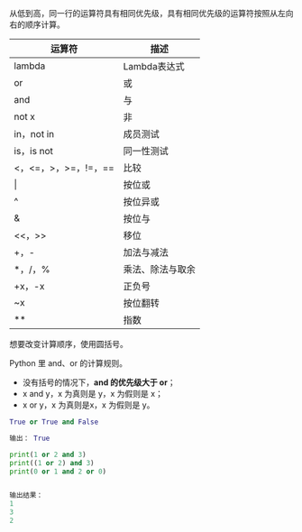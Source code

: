 从低到高，同一行的运算符具有相同优先级，具有相同优先级的运算符按照从左向右的顺序计算。

| 运算符               | 描述             |
| -------------------- | ---------------- |
| lambda               | Lambda表达式     |
| or                   | 或               |
| and                  | 与               |
| not x                | 非               |
| in，not in           | 成员测试         |
| is，is not           | 同一性测试       |
| <，<=，>，>=，!=，== | 比较             |
| \|                   | 按位或           |
| ^                    | 按位异或         |
| &                    | 按位与           |
| <<，>>               | 移位             |
| +，-                 | 加法与减法       |
| *，/，%              | 乘法、除法与取余 |
| +x，-x               | 正负号           |
| ~x                   | 按位翻转         |
| **                   | 指数             |

想要改变计算顺序，使用圆括号。

Python 里 and、or 的计算规则。

* 没有括号的情况下，**and 的优先级大于 or**；
* x and y，x 为真则是 y，x 为假则是 x；
* x or y，x 为真则是x，x 为假则是 y。

```python
True or True and False

输出： True
```

```python
print(1 or 2 and 3)
print((1 or 2) and 3)
print(0 or 1 and 2 or 0)


输出结果：
1
3
2
```

